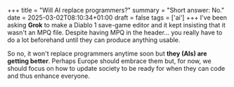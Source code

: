 +++
title = "Will AI replace programmers?"
summary = "Short answer: No."
date = 2025-03-02T08:10:34+01:00
draft = false
tags = ['ai']
+++
I've been asking **Grok** to make a Diablo 1 save-game editor and it kept insisting that it wasn't an MPQ file.
Despite having MPQ in the header... you really have to do a lot beforehand until they can produce anything usable.

So no, it won't replace programmers anytime soon but **they (AIs) are getting better**. Perhaps Europe should embrace them
but, for now, we should focus on how to update society to be ready for when they can code and thus enhance everyone.
